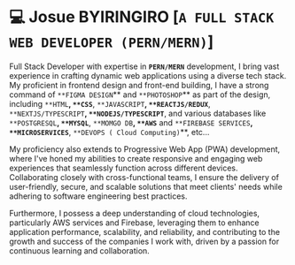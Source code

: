 # :computer: Josue BYIRINGIRO [**`A FULL STACK WEB DEVELOPER (PERN/MERN)`**]

Full Stack Developer with expertise in **`PERN/MERN`** development, I bring vast experience in crafting dynamic web applications using a diverse tech stack. My proficient in frontend design and front-end building, I have a strong command of `**FIGMA DESIGN`** and `**PHOTOSHOP`** as part of the design, including `**HTML`**, `**CSS`**, `**JAVASCRIPT`**, `**REACTJS/REDUX`**, `**NEXTJS/TYPESCRIPT`**, `**NODEJS/TYPESCRIPT`**, and various databases like  `**POSTGRESQL`**, `**MYSQL`**, `**MOMGO DB`**, `**AWS`** and `**FIREBASE SERVICES`**, `**MICROSERVICES`**, `**DEVOPS ( Cloud Computing)`**, etc...

My proficiency also extends to Progressive Web App (PWA) development, where I've honed my abilities to create responsive and engaging web experiences that seamlessly function across different devices. Collaborating closely with cross-functional teams, I ensure the delivery of user-friendly, secure, and scalable solutions that meet clients' needs while adhering to software engineering best practices.

Furthermore, I possess a deep understanding of cloud technologies, particularly AWS services and Firebase, leveraging them to enhance application performance, scalability, and reliability, and contributing to the growth and success of the companies I work with, driven by a passion for continuous learning and collaboration.
